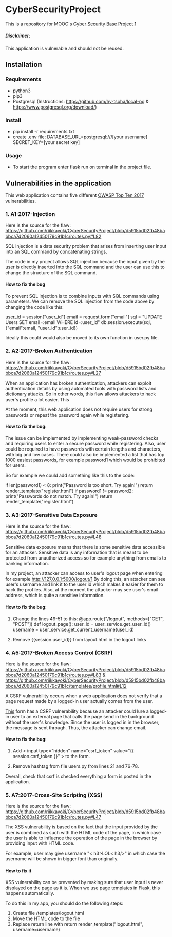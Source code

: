 # CyberSecurityProject

This is a repository for MOOC's [Cyber Security Base Project 1](https://cybersecuritybase.mooc.fi/module-3.1)


##### Disclaimer:
This application is vulnerable and should not be reused.

## Installation
### Requirements
* python3
* pip3
* Postgresql (Instructions: https://github.com/hy-tsoha/local-pg & https://www.postgresql.org/download/)

### Install
* pip install -r requirements.txt
* create .env file:
    DATABASE_URL=postgresql:///[your username]
    SECRET_KEY=[your secret key]
### Usage
* To start the program enter flask run on terminal in the project file.

## Vulnerabilities in the application

This web application contains five different [OWASP Top Ten 2017](https://owasp.org/www-project-top-ten/) vulnerabilities.

### 1. A1:2017-Injection

Here is the source for the flaw: https://github.com/riikkayoki/CyberSecurityProject/blob/d5915bd02fb48babbca7d2060a12450179c91b1c/routes.py#L82

SQL injection is a data security problem that arises from inserting user input into an SQL command by concatenating strings.

The code in my project allows SQL injection because the input given by the user is directly inserted into the SQL command and the user can use this to change the structure of the SQL command.

#### How to fix the bug

To prevent SQL injection is to combine inputs with SQL commands using parameters. We can remove the SQL injection from the code above by changing the code like this:

user_id = session["user_id"]
email = request.form["email"]
sql = "UPDATE Users SET email=:email WHERE id=:user_id"
db.session.execute(sql, {"email":email, "user_id":user_id})

Ideally this could would also be moved to its own function in user.py file. 

### 2. A2:2017-Broken Authentication

Here is the source for the flaw: https://github.com/riikkayoki/CyberSecurityProject/blob/d5915bd02fb48babbca7d2060a12450179c91b1c/routes.py#L27


When an application has broken authentication, attackers can exploit authentication details by using automated tools with password lists and dictionary attacks. So in other words, this flaw allows attackers to hack user's profile a lot easier. This

At the moment, this web application does not require users for strong passwords or repeat the password again while registering.

#### How to fix the bug:

The issue can be implemented by implementing weak-password checks and requiring users to enter a secure password while registering. Also, user could be required to have passwords with certain lengths and characters, with big and low cases. There could also be implemented a list that has top 1000 easiest passwords, for example password1 which would be prohibited for users.

So for example we could add something like this to the code:

if len(password1) < 8:
    print("Password is too short. Try again!")
    return render_template("register.html")
if password1 != password2:
    print("Passwords do not match. Try again!")
    return render_template("register.html")

### 3. A3:2017-Sensitive Data Exposure

Here is the source for the flaw: https://github.com/riikkayoki/CyberSecurityProject/blob/d5915bd02fb48babbca7d2060a12450179c91b1c/routes.py#L48

Sensitive data exposure means that there is some sensitive data accessible for an attacker. Sensitive data is any information that is meant to be protected from unauthorized access so for example anything from emails to banking information.

In my project, an attacker can access to user's logout page when entering for example http://127.0.0.1:5000/logout/1
By doing this, an attacker can see user's username and link it to the user id which makes it easier for them to hack the profiles. Also, at the moment the attacker may see user's email address, which is quite a sensitive information. 

#### How to fix the bug:

1. Change the lines 49-51 to this:
@app.route("/logout", methods=["GET", "POST"])
def logout_page():
    user_id = user_service.get_user_id()
    username = user_service.get_current_username(user_id)

2. Remove {{session.user_id}} from layout.html in the logout links

### 4. A5:2017-Broken Access Control (CSRF)

Here is the source for the flaw: https://github.com/riikkayoki/CyberSecurityProject/blob/d5915bd02fb48babbca7d2060a12450179c91b1c/routes.py#L83 & https://github.com/riikkayoki/CyberSecurityProject/blob/d5915bd02fb48babbca7d2060a12450179c91b1c/templates/profile.html#L12

A CSRF vulnerability occurs when a web application does not verify that a page request made by a logged-in user actually comes from the user.

[This](https://github.com/riikkayoki/CyberSecurityProject/blob/d5915bd02fb48babbca7d2060a12450179c91b1c/templates/profile.html#L12) form has a CSRF vulnerability because an attacker could lure a logged-in user to an external page that calls the page send in the background without the user's knowledge. Since the user is logged in in the browser, the message is sent through. Thus, the attacker can change email.

#### How to fix the bug:

1. Add < input type="hidden" name="csrf_token" value="{{ session.csrf_token }}" > to the form.

2. Remove hashtag from file users.py from lines 21 and 76-78.

Overall, check that csrf is checked everything a form is posted in the application.

### 5. A7:2017-Cross-Site Scripting (XSS)

Here is the source for the flaw: https://github.com/riikkayoki/CyberSecurityProject/blob/d5915bd02fb48babbca7d2060a12450179c91b1c/routes.py#L47

The XSS vulnerability is based on the fact that the input provided by the user is combined as such with the HTML code of the page, in which case the user is able to influence the operation of the page in the browser by providing input with HTML code.

For example, user may give username "< h3>LOL< h3/>" in which case the username will be shown in bigger font than originally.

#### How to fix it

XSS vulnerability can be prevented by making sure that user input is never displayed on the page as it is. When we use page templates in Flask, this happens automatically.

To do this in my app, you should do the following steps:

1. Create file /templates/logout.html
2. Move the HTML code to the file
3. Replace return line with return render_template("logout.html", username=username)

